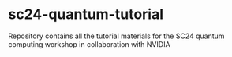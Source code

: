 # sc24-quantum-tutorial
Repository contains all the tutorial materials for the SC24 quantum computing workshop in collaboration with NVIDIA
